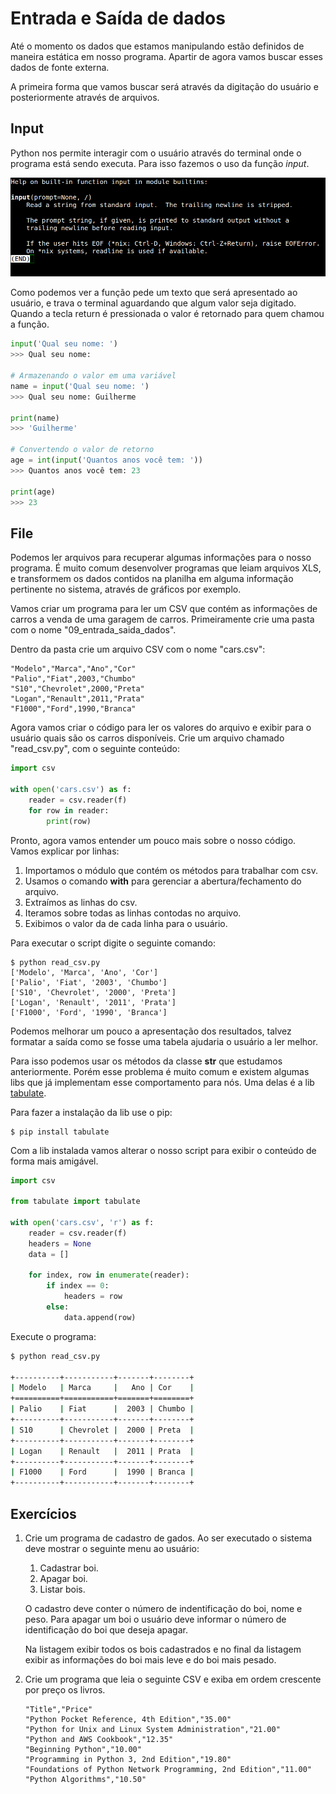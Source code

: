 # Entrada e Saída de dados

Até o momento os dados que estamos manipulando estão definidos de maneira estática em nosso programa. Apartir de agora vamos buscar esses dados de fonte externa.

A primeira forma que vamos buscar será através da digitação do usuário e posteriormente através de arquivos.

## Input

Python nos permite interagir com o usuário através do terminal onde o programa está sendo executa. Para isso fazemos o uso da função *input*.

![Retorno da função help](imagens/help_input.png)

Como podemos ver a função pede um texto que será apresentado ao usuário, e trava o terminal aguardando que algum valor seja digitado. Quando a tecla return é pressionada o valor é retornado para quem chamou a função.

```python
input('Qual seu nome: ')
>>> Qual seu nome:

# Armazenando o valor em uma variável
name = input('Qual seu nome: ')
>>> Qual seu nome: Guilherme
  
print(name)
>>> 'Guilherme'

# Convertendo o valor de retorno
age = int(input('Quantos anos você tem: '))
>>> Quantos anos você tem: 23

print(age)
>>> 23
```

## File

Podemos ler arquivos para recuperar algumas informações para o nosso programa. É muito comum desenvolver programas que leiam arquivos XLS, e transformem os dados contidos na planilha em alguma informação pertinente no sistema, através de gráficos por exemplo.

Vamos criar um programa para ler um CSV que contém as informações de carros a venda de uma garagem de carros. Primeiramente crie uma pasta com o nome "09_entrada_saida_dados".

Dentro da pasta crie um arquivo CSV com o nome "cars.csv":

```csv
"Modelo","Marca","Ano","Cor"
"Palio","Fiat",2003,"Chumbo"
"S10","Chevrolet",2000,"Preta"
"Logan","Renault",2011,"Prata"
"F1000","Ford",1990,"Branca"
```

Agora vamos criar o código para ler os valores do arquivo e exibir para o usuário quais são os carros disponíveis. Crie um arquivo chamado "read_csv.py", com o seguinte conteúdo:

```python
import csv

with open('cars.csv') as f:
    reader = csv.reader(f)
    for row in reader:
        print(row)
```

Pronto, agora vamos entender um pouco mais sobre o nosso código. Vamos explicar por linhas:

1. Importamos o módulo que contém os métodos para trabalhar com csv.
2. Usamos o comando **with** para gerenciar a abertura/fechamento do arquivo.
3. Extraímos as linhas do csv.
4. Iteramos sobre todas as linhas contodas no arquivo.
5. Exibimos o valor da de cada linha para o usuário.

Para executar o script digite o seguinte comando:

```shell
$ python read_csv.py
['Modelo', 'Marca', 'Ano', 'Cor']
['Palio', 'Fiat', '2003', 'Chumbo']
['S10', 'Chevrolet', '2000', 'Preta']
['Logan', 'Renault', '2011', 'Prata']
['F1000', 'Ford', '1990', 'Branca']
```

Podemos melhorar um pouco a apresentação dos resultados, talvez formatar a saída como se fosse uma tabela ajudaria o usuário a ler melhor.

Para isso podemos usar os métodos da classe **str** que estudamos anteriormente. Porém esse problema é muito comum e existem algumas libs que já implementam esse comportamento para nós. Uma delas é a lib [tabulate](https://pypi.python.org/pypi/tabulate).

Para fazer a instalação da lib use o pip:

```shell
$ pip install tabulate
```

Com a lib instalada vamos alterar o nosso script para exibir o conteúdo de forma mais amigável.

```python
import csv

from tabulate import tabulate

with open('cars.csv', 'r') as f:
    reader = csv.reader(f)
    headers = None
    data = []

    for index, row in enumerate(reader):
        if index == 0:
            headers = row
        else:
            data.append(row)
```

Execute o programa:

```sh
$ python read_csv.py

+----------+-----------+-------+--------+
| Modelo   | Marca     |   Ano | Cor    |
+==========+===========+=======+========+
| Palio    | Fiat      |  2003 | Chumbo |
+----------+-----------+-------+--------+
| S10      | Chevrolet |  2000 | Preta  |
+----------+-----------+-------+--------+
| Logan    | Renault   |  2011 | Prata  |
+----------+-----------+-------+--------+
| F1000    | Ford      |  1990 | Branca |
+----------+-----------+-------+--------+
```



## Exercícios

1. Crie um programa de cadastro de gados. Ao ser executado o sistema deve mostrar o seguinte menu ao usuário:

   1. Cadastrar boi.
   2. Apagar boi.
   3. Listar bois.

   O cadastro deve conter o número de indentificação do boi, nome e peso.
   Para apagar um boi o usuário deve informar o número de identificação do boi que deseja apagar.

   Na listagem exibir todos os bois cadastrados e no final da listagem exibir as informações do boi mais leve e do boi mais pesado.

2. Crie um programa que leia o seguinte CSV e exiba em ordem crescente por preço os livros.

   ```csv
   "Title","Price"
   "Python Pocket Reference, 4th Edition","35.00"
   "Python for Unix and Linux System Administration","21.00"
   "Python and AWS Cookbook","12.35"
   "Beginning Python","10.00"
   "Programming in Python 3, 2nd Edition","19.80"
   "Foundations of Python Network Programming, 2nd Edition","11.00"
   "Python Algorithms","10.50"
   ```

    